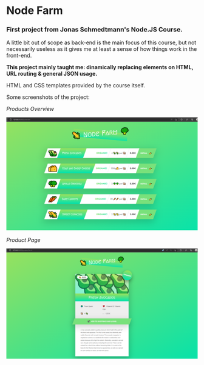 <h1>Node Farm</h1>

<h3>First project from Jonas Schmedtmann's Node.JS Course.</h3>

A little bit out of scope as back-end is the main focus of this course, but not necessarily useless as it gives me at least a sense of how things work in the front-end.

<b>This project mainly taught me: dinamically replacing elements on HTML, URL routing & general JSON usage.</b>

HTML and CSS templates provided by the course itself.

Some screenshots of the project:

<i>Products Overview</i>

![Overview](/Screenshot_1.png?raw=true)

<i>Product Page</i>

![Product-page](/Screenshot_2.png?raw=true)
